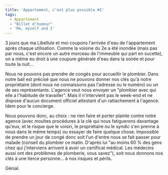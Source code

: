 ```yaml
---
title: 'Appartement, c’est plus possible #2'
tags:
  - Appartement
  - "Billet d'humeur"
  - 'Me, myself and I'
---
```


3 jours que ma Libellule et moi coupons l'arrivée d'eau de l'appartement après
chaque utilisation. Comme la voisine du 2e a été inondée (mais pas par nous,
c'est encore un autre morceau de l'immeuble qui part en sucette), on a même eu
droit à une coupure générale d'eau dans la soirée et pour toute la nuit…

Nous ne pouvons pas prendre de congés pour accueillir le plombier. Dans notre
bail est précisé que nous ne pouvons donner nos clés qu'à notre propriétaire
(dont nous ne connaissons pas l'adresse ou le numéro) ou un de ses
représentants. L'agence veut nous envoyer un "plombier avec qui elle a
l'habitude de travailler". Mais il n'intervient pas le week-end et ne dispose
d'aucun document officiel attestant d'un rattachement à l'agence. Idem pour le
concierge.

Nous pouvons donc, au choix&nbsp;: ne rien faire et porter plainte contre notre
agence (avec moultes procédures à la clé qui nous fatiguerons davantage qu'eux,
et le risque que le voisin, le propriétaire ou le syndic s'en prenne à nous dans
le même temps) ou essayer de faire quelque chose. Impossible de prendre un jour
de congé donc soit l'un d'entre nous se fait passer pour malade (conseil du
plombier ce matin. D'après lui "au moins 60 % des gens chez qui j'interviens
arrivent à avoir un certificat médical. Les médecins aussi ont des problèmes de
plomberie, vous savez"), soit nous donnons nos clés à une tierce personne… à nos
risques et périls.

Génial.
